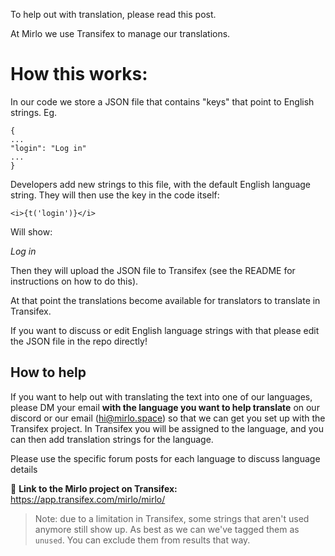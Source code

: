 To help out with translation, please read this post.

At Mirlo we use Transifex to manage our translations.

# How this works:

In our code we store a JSON file that contains "keys" that point to English strings. Eg.

```
{
...
"login": "Log in"
...
}
```

Developers add new strings to this file, with the default English language string. They will then use the key in the code itself:

```
<i>{t('login')}</i>
```

Will show:

_Log in_

Then they will upload the JSON file to Transifex (see the README for instructions on how to do this).

At that point the translations become available for translators to translate in Transifex.

If you want to discuss or edit English language strings with that please edit the JSON file in the repo directly!

## How to help

If you want to help out with translating the text into one of our languages, please DM your email **with the language you want to help translate** on our discord or our email (hi@mirlo.space) so that we can get you set up with the Transifex project. In Transifex you will be assigned to the language, and you can then add translation strings for the language.

Please use the specific forum posts for each language to discuss language details

🔗 **Link to the Mirlo project on Transifex:** https://app.transifex.com/mirlo/mirlo/

> Note: due to a limitation in Transifex, some strings that aren't used anymore still show up. As best as we can we've tagged them as `unused`. You can exclude them from results that way.
